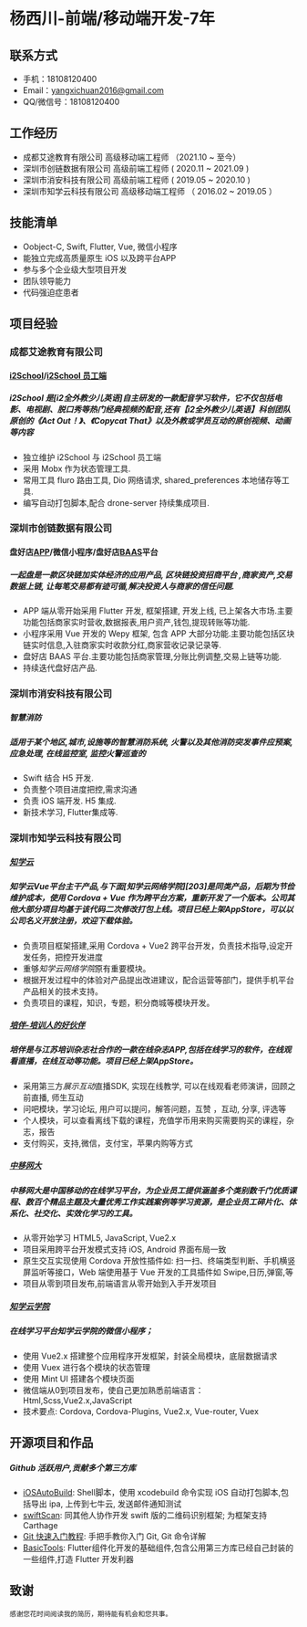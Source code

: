 # 杨西川-前端/移动端开发-7年

## 联系方式
+ 手机：18108120400
+ Email：yangxichuan2016@gmail.com
+ QQ/微信号：18108120400

## 工作经历
+ 成都艾途教育有限公司     高级移动端工程师  （2021.10 ~ 至今） 
+ 深圳市创链数据有限公司     高级前端工程师  ( 2020.11 ~ 2021.09 )
+ 深圳市消安科技有限公司     高级前端工程师  ( 2019.05 ~ 2020.10 )  
+ 深圳市知学云科技有限公司     高级移动端工程师 （ 2016.02 ~ 2019.05 ）

## 技能清单
- Oobject-C, Swift, Flutter, Vue, 微信小程序
- 能独立完成高质量原生 iOS 以及跨平台APP
- 参与多个企业级大型项目开发
- 团队领导能力
- 代码强迫症患者

## 项目经验

### 成都艾途教育有限公司
#### [i2School][500]/[i2School 员工端][501]
##### i2School 是[i2全外教少儿英语]自主研发的一款配音学习软件，它不仅包括电影、电视剧、脱口秀等热门经典视频的配音,还有【i2全外教少儿英语】科创团队原创的《Act Out！》、《Copycat That》以及外教或学员互动的原创视频、动画等内容
+ 独立维护 i2School 与 i2School 员工端
+ 采用 Mobx 作为状态管理工具. 
+ 常用工具 fluro 路由工具, Dio 网络请求, shared_preferences 本地储存等工具.
+ 编写自动打包脚本,配合 drone-server 持续集成项目.


### 深圳市创链数据有限公司
#### 盘好店[APP][400]/微信小程序/盘好店[BAAS][401]平台
##### 一起盘是一款区块链加实体经济的应用产品, 区块链投资招商平台 ,商家资产,交易数据上链, 让每笔交易都有迹可循,解决投资人与商家的信任问题.
+ APP 端从零开始采用 Flutter 开发, 框架搭建, 开发上线, 已上架各大市场.主要功能包括商家实时营收,数据报表,用户资产,钱包,提现转账等功能.
+ 小程序采用 Vue 开发的 Wepy 框架, 包含 APP 大部分功能.主要功能包括区块链实时信息,入驻商家实时收款分红,商家营收记录记录等.
+ 盘好店 BAAS 平台.主要功能包括商家管理,分账比例调整,交易上链等功能.
+ 持续迭代盘好店产品.

### 深圳市消安科技有限公司
##### 智慧消防
##### 适用于某个地区,城市,设施等的智慧消防系统, 火警以及其他消防突发事件应预案, 应急处理, 在线监控室, 监控火警巡查的
+ Swift 结合 H5 开发.
+ 负责整个项目进度把控,需求沟通
+ 负责 iOS 端开发. H5 集成.
+ 新技术学习, Flutter集成等.

###  深圳市知学云科技有限公司
##### [知学云][205]
##### 知学云Vue平台主干产品,与下面[知学云网络学院][203]是同类产品，后期为节俭维护成本，使用 Cordova + Vue 作为跨平台方案，重新开发了一个版本。公司其他大部分项目均基于该代码二次修改打包上线。项目已经上架AppStore，可以以公司名义开放注册，欢迎下载体验。
+ 负责项目框架搭建,采用 Cordova + Vue2 跨平台开发，负责技术指导,设定开发任务，把控开发进度
+ 重够*知学云网络学院*原有重要模块。
+ 根据开发过程中的体验对产品提出改进建议，配合运营等部门，提供手机平台产品相关的技术支持。
+ 负责项目的课程，知识，专题，积分商城等模块开发。

#####  [培伴-培训人的好伙伴][206]
##### 培伴是与江苏培训杂志社合作的一款在线杂志APP,包括在线学习的软件，在线观看直播，在线互动等功能。项目已经上架AppStore。
+ 采用第三方*展示互动*直播SDK, 实现在线教学, 可以在线观看老师演讲，回顾之前直播, 师生互动
+ 问吧模块，学习论坛, 用户可以提问，解答问题，互赞 ，互动, 分享, 评选等
+ 个人模块，可以查看离线下载的课程，充值学币用来购买需要购买的课程，杂志，报告
+ 支付购买，支持,微信，支付宝，苹果内购等方式

##### [中移网大][201]
##### 中移网大是中国移动的在线学习平台，为企业员工提供涵盖多个类别数千门优质课程、数百个精品主题及大量优秀工作实践案例等学习资源，是企业员工碎片化、体系化、社交化、实效化学习的工具。
+ 从零开始学习 HTML5, JavaScript, Vue2.x
+ 项目采用跨平台开发模式支持 iOS, Android 界面布局一致
+ 原生交互实现使用 Cordova 开放性插件如: 扫一扫、终端类型判断、手机横竖屏监听等接口，Web 端使用基于 Vue 开发的工具插件如 Swipe,日历,弹窗,等
+ 项目从零到项目发布,前端语言从零开始到入手开发项目

##### [知学云学院][200]
##### 在线学习平台知学云学院的微信小程序；</br>
+ 使用 Vue2.x 搭建整个应用程序开发框架，封装全局模块，底层数据请求
+ 使用 Vuex 进行各个模块的状态管理
+ 使用 Mint UI 搭建各个模块页面
+ 微信端从0到项目发布，使自己更加熟悉前端语言：Html,Scss,Vue2.x,JavaScript
+ 技术要点: Cordova, Cordova-Plugins, Vue2.x, Vue-router, Vuex

## 开源项目和作品
##### Github 活跃用户,贡献多个第三方库
- [iOSAutoBuild][000]: Shell脚本，使用 xcodebuild 命令实现 iOS 自动打包脚本,包括导出 ipa, 上传到七牛云, 发送邮件通知测试
- [swiftScan][001]: 同其他人协作开发 swift 版的二维码识别框架; 为框架支持 Carthage
- [Git 快速入门教程][100]: 手把手教你入门 Git, Git 命令详解
- [BasicTools][002]: Flutter组件化开发的基础组件,包含公用第三方库已经自己封装的一些组件,打造 Flutter 开发利器

## 致谢
    感谢您花时间阅读我的简历，期待能有机会和您共事。


[500]:https://a.app.qq.com/o/simple.jsp?pkgname=com.i2edu.school.school_parent&channel=0002160650432d595942&fromcase=60001
[501]:https://a.app.qq.com/o/simple.jsp?pkgname=com.i2edu.school.school_employee&fromcase=40002

[400]:https://pisa.innochain.tech/appDownload/
[401]:https://pisa.innochain.tech/baas

[300]:http://h5.bo2.space/#/login
[301]:http://h5.lovc.one

[200]:https://demo.zhixueyun.com/wechat/#/
[201]:https://itunes.apple.com/cn/app/%E4%B8%AD%E7%A7%BB%E7%BD%91%E5%A4%A7/id1313669861?mt=8
[202]:https://itunes.apple.com/cn/app/pei-ban-pei-xun-ren-hao-huo/id1072624547?l=en&mt=8
[204]:https://www.pgyer.com/msvodx
[205]:https://apps.apple.com/cn/app/id1544933924
[206]:https://itunes.apple.com/cn/app/pei-ban-pei-xun-ren-hao-huo/id1072624547?l=en&mt=8


[000]:https://github.com/ceeyang/iOSAutoBuild
[001]:https://github.com/ceeyang/swiftScan
[002]:https://github.com/ceeyang/BasicTool
[003]:https://ceeyang.com/Resume/

[100]:http://ceeyang.com/blog/2017/06/25/Git-%E5%BF%AB%E9%80%9F%E5%85%A5%E9%97%A8%E6%95%99%E7%A8%8B/
[101]:http://ceeyang.com/blog/2017/01/05/App-Hotfix(%E7%83%AD%E4%BF%AE%E5%A4%8D)%E8%AF%A6%E8%A7%A3/

